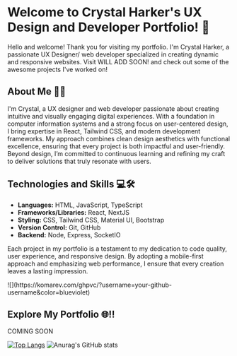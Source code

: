 <h1>Welcome to Crystal Harker's UX Design and Developer Portfolio! 🎨</h1>
    <p>Hello and welcome! Thank you for visiting my portfolio. I'm Crystal Harker, a passionate UX Designer/ web developer specialized in creating dynamic and responsive websites. Visit WILL ADD SOON! and check out some of the awesome projects I've worked on!</p>

  <h2>About Me 🧑‍💻</h2>
    <p>I'm Crystal, a UX designer and web developer passionate about creating intuitive and visually engaging digital experiences. With a foundation in computer information systems and a strong focus on user-centered design, I bring expertise in React, Tailwind CSS, and modern development frameworks. My approach combines clean design aesthetics with functional excellence, ensuring that every project is both impactful and user-friendly. Beyond design, I’m committed to continuous learning and refining my craft to deliver solutions that truly resonate with users. </p>

  <h2>Technologies and Skills 💻🛠️</h2>
    <ul>
        <li><strong>Languages:</strong> HTML, JavaScript, TypeScript</li>
        <li><strong>Frameworks/Libraries:</strong> React, NextJS</li>
        <li><strong>Styling:</strong> CSS, Tailwind CSS, Material UI, Bootstrap</li>
        <li><strong>Version Control:</strong> Git, GitHub</li>
        <li><strong>Backend:</strong> Node, Express, SocketIO</li>
    </ul>
    <p>Each project in my portfolio is a testament to my dedication to code quality, user experience, and responsive design. By adopting a mobile-first approach and emphasizing web performance, I ensure that every creation leaves a lasting impression.</p>
![](https://komarev.com/ghpvc/?username=your-github-username&color=blueviolet)
  <h2>Explore My Portfolio 🌐‼️</h2>
    <p>COMING SOON</p>

[![Top Langs](https://github-readme-stats.vercel.app/api/top-langs/?username=Cryshark17)](https://github.com/Cryshark17/github-readme-stats)
![Anurag's GitHub stats](https://github-readme-stats.vercel.app/api?username=Cryshark17&show_icons=true&theme=transparent)
